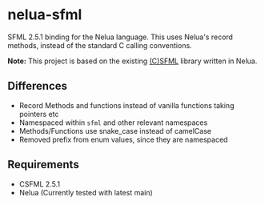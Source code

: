 # nelua-sfml
SFML 2.5.1 binding for the Nelua language. This uses Nelua's record methods, instead of the standard C calling conventions.

**Note:** This project is based on the existing [(C)SFML](https://github.com/Rabios/nelua-fun/tree/main/csfml) library written in Nelua.

## Differences
* Record Methods and functions instead of vanilla functions taking pointers etc
* Namespaced within `sfml` and other relevant namespaces
* Methods/Functions use snake_case instead of camelCase
* Removed prefix from enum values, since they are namespaced

## Requirements
* CSFML 2.5.1
* Nelua (Currently tested with latest main)